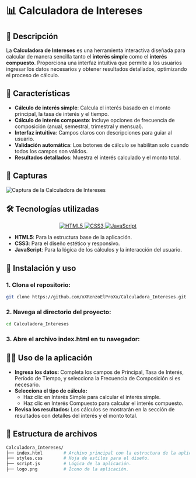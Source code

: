 # 📊 Calculadora de Intereses
## 📖 Descripción
La **Calculadora de Intereses** es una herramienta interactiva diseñada para calcular de manera sencilla tanto el **interés simple** como el **interés compuesto**. Proporciona una interfaz intuitiva que permite a los usuarios ingresar los datos necesarios y obtener resultados detallados, optimizando el proceso de cálculo.

## 🌟 Características
- **Cálculo de interés simple**: Calcula el interés basado en el monto principal, la tasa de interés y el tiempo.
- **Cálculo de interés compuesto**: Incluye opciones de frecuencia de composición (anual, semestral, trimestral y mensual).
- **Interfaz intuitiva**: Campos claros con descripciones para guiar al usuario.
- **Validación automática**: Los botones de cálculo se habilitan solo cuando todos los campos son válidos.
- **Resultados detallados**: Muestra el interés calculado y el monto total.

## 📸 Capturas
![Captura de la Calculadora de Intereses](https://github.com/user-attachments/assets/1d873e39-7603-451f-84bb-06ec977fa67c)

## 🛠️ Tecnologías utilizadas
<p align="center">
  <a href="https://developer.mozilla.org/es/docs/Web/HTML" target="_blank">
    <img src="https://img.shields.io/badge/HTML5-E34F26?style=for-the-badge&logo=html5&logoColor=white" alt="HTML5" />
  </a>
  <a href="https://developer.mozilla.org/es/docs/Web/CSS" target="_blank">
    <img src="https://img.shields.io/badge/CSS3-1572B6?style=for-the-badge&logo=css3&logoColor=white" alt="CSS3" />
  </a>
  <a href="https://developer.mozilla.org/es/docs/Web/JavaScript" target="_blank">
    <img src="https://img.shields.io/badge/JavaScript-F7DF1E?style=for-the-badge&logo=javascript&logoColor=black" alt="JavaScript" />
  </a>
</p>

- **HTML5**: Para la estructura base de la aplicación.
- **CSS3**: Para el diseño estético y responsivo.
- **JavaScript**: Para la lógica de los cálculos y la interacción del usuario.

## 🚀 Instalación y uso
### 1. Clona el repositorio:
```bash
git clone https://github.com/xXRenzoElProXx/Calculadora_Intereses.git
```
### 2. Navega al directorio del proyecto:
```bash
cd Calculadora_Intereses
```
### 3. Abre el archivo index.html en tu navegador:

## 🧑‍💻 Uso de la aplicación
* **Ingresa los datos:** Completa los campos de Principal, Tasa de Interés, Período de Tiempo, y selecciona la Frecuencia de Composición si es necesario.
* **Selecciona el tipo de cálculo:**
  * Haz clic en Interés Simple para calcular el interés simple.
  * Haz clic en Interés Compuesto para calcular el interés compuesto.
* **Revisa los resultados:** Los cálculos se mostrarán en la sección de resultados con detalles del interés y el monto total.

## 📂 Estructura de archivos
```bash
Calculadora_Intereses/
├── index.html        # Archivo principal con la estructura de la aplicación.
├── styles.css        # Hoja de estilos para el diseño.
├── script.js         # Lógica de la aplicación.
├── logo.png          # Ícono de la aplicación.
```
